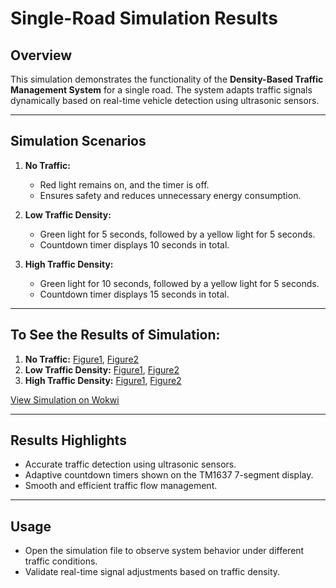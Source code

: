 # Single-Road Simulation Results

## Overview
This simulation demonstrates the functionality of the **Density-Based Traffic Management System** for a single road. The system adapts traffic signals dynamically based on real-time vehicle detection using ultrasonic sensors.

---

## Simulation Scenarios
1. **No Traffic:**
   - Red light remains on, and the timer is off.  
   - Ensures safety and reduces unnecessary energy consumption.  

2. **Low Traffic Density:**  
   - Green light for 5 seconds, followed by a yellow light for 5 seconds.  
   - Countdown timer displays 10 seconds in total.  

3. **High Traffic Density:**  
   - Green light for 10 seconds, followed by a yellow light for 5 seconds.  
   - Countdown timer displays 15 seconds in total.

---

## To See the Results of Simulation:
1. **No Traffic:** [Figure1](SIM-for-Single-Road-No-Density-1.png), [Figure2](SIM-for-Single-Road-No-Density-2.png)
2. **Low Traffic Density:** [Figure1](SIM-for-Single-Road-Low-Density-1.png), [Figure2](SIM-for-Single-Road-Low-Density-2.png)
3. **High Traffic Density:** [Figure1](SIM-for-Single-Road-High-Density-1.png), [Figure2](SIM-for-Single-Road-High-Density-2.png)

[View Simulation on Wokwi](https://wokwi.com/projects/405173759534608385)

---

## Results Highlights
- Accurate traffic detection using ultrasonic sensors.  
- Adaptive countdown timers shown on the TM1637 7-segment display.  
- Smooth and efficient traffic flow management.

---

## Usage
- Open the simulation file to observe system behavior under different traffic conditions.  
- Validate real-time signal adjustments based on traffic density.
